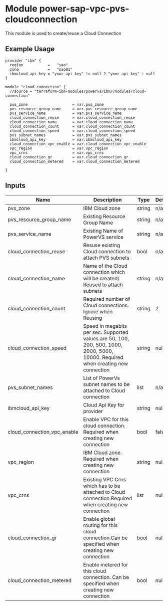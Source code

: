 # Module power-sap-vpc-pvs-cloudconnection

This module is used to create/reuse a Cloud Connection

## Example Usage
```
provider "ibm" {
  region           =   "sao"
  zone             =   "sao01"
  ibmcloud_api_key = "your api key" != null ? "your api key" : null
}

module "cloud-connection" {
  //source = "terraform-ibm-modules/powervs/ibm//modules/cloud-connection"

  pvs_zone                    = var.pvs_zone   
  pvs_resource_group_name     = var.pvs_resource_group_name
  pvs_service_name            = var.pvs_service_name
  cloud_connection_reuse      = var.cloud_connection_reuse
  cloud_connection_name       = var.cloud_connection_name
  cloud_connection_count      = var.cloud_connection_count
  cloud_connection_speed      = var.cloud_connection_speed
  pvs_subnet_names            = var.pvs_subnet_names
  ibmcloud_api_key            = var.ibmcloud_api_key
  cloud_connection_vpc_enable = var.cloud_connection_vpc_enable
  vpc_region                  = var.vpc_region
  vpc_crns                    = var.vpc_crns
  cloud_connection_gr         = var.cloud_connection_gr
  cloud_connection_metered    = var.cloud_connection_metered
  
}
```

<!-- BEGINNING OF PRE-COMMIT-TERRAFORM DOCS HOOK -->

## Inputs

| Name                              | Description                                           | Type   | Default | Required |
|-----------------------------------|-------------------------------------------------------|--------|---------|----------|
| pvs\_zone | IBM Cloud zone | string | n/a | yes |
| pvs\_resource\_group\_name | Existing Resource Group Name | string | n/a | yes |
| pvs\_service\_name | Existing Name of PowerVS service | string | n/a | yes |
| cloud\_connection\_reuse | Resuse existing Cloud connection to attach PVS subnets | bool | n/a | yes |
| cloud\_connection\_name | Name of the Cloud connection which will be created/ Reused to attach subnets | string | n/a | yes |
| cloud\_connection\_count | Required number of Cloud connections. Ignore when Reusing  | string | 2| yes |
| cloud\_connection\_speed | Speed in megabits per sec. Supported values are 50, 100, 200, 500, 1000, 2000, 5000, 10000. Required when creating new connection | string | null | yes |
| pvs\_subnet\_names | List of PowerVs subnet names to be attached to Cloud connection | list | n/a | yes |
| ibmcloud\_api\_key | Cloud Api Key for provider | string | null | optional |
| cloud\_connection\_vpc_enable | Enable VPC for this cloud connection. Required when creating new connection  | bool | false | optional |
| vpc\_region | IBM Cloud zone. Required when creating new connection  | string | null | optional |
| vpc\_crns | Existing VPC Crns which has to be attached to Cloud connection.Required when creating new connection | list | null | optional |
| cloud\_connection\_gr | Enable global routing for this cloud connection.Can be specified when creating new connection | bool | null | optional |
| cloud\_connection\_metered | Enable metered for this cloud connection. Can be specified when creating new connection | bool | null | optional |

<!-- END OF PRE-COMMIT-TERRAFORM DOCS HOOK -->